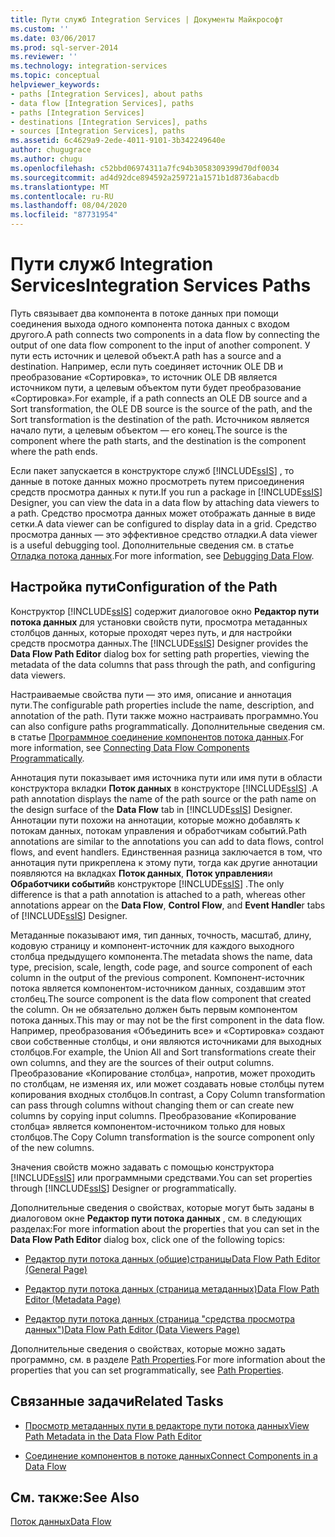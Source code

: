 ```yaml
---
title: Пути служб Integration Services | Документы Майкрософт
ms.custom: ''
ms.date: 03/06/2017
ms.prod: sql-server-2014
ms.reviewer: ''
ms.technology: integration-services
ms.topic: conceptual
helpviewer_keywords:
- paths [Integration Services], about paths
- data flow [Integration Services], paths
- paths [Integration Services]
- destinations [Integration Services], paths
- sources [Integration Services], paths
ms.assetid: 6c4629a9-2ede-4011-9101-3b342249640e
author: chugugrace
ms.author: chugu
ms.openlocfilehash: c52bbd06974311a7fc94b3058309399d70df0034
ms.sourcegitcommit: ad4d92dce894592a259721a1571b1d8736abacdb
ms.translationtype: MT
ms.contentlocale: ru-RU
ms.lasthandoff: 08/04/2020
ms.locfileid: "87731954"
---
```

# <a name="integration-services-paths"></a><span data-ttu-id="9a604-102">Пути служб Integration Services</span><span class="sxs-lookup"><span data-stu-id="9a604-102">Integration Services Paths</span></span>
  <span data-ttu-id="9a604-103">Путь связывает два компонента в потоке данных при помощи соединения выхода одного компонента потока данных с входом другого.</span><span class="sxs-lookup"><span data-stu-id="9a604-103">A path connects two components in a data flow by connecting the output of one data flow component to the input of another component.</span></span> <span data-ttu-id="9a604-104">У пути есть источник и целевой объект.</span><span class="sxs-lookup"><span data-stu-id="9a604-104">A path has a source and a destination.</span></span> <span data-ttu-id="9a604-105">Например, если путь соединяет источник OLE DB и преобразование «Сортировка», то источник OLE DB является источником пути, а целевым объектом пути будет преобразование «Сортировка».</span><span class="sxs-lookup"><span data-stu-id="9a604-105">For example, if a path connects an OLE DB source and a Sort transformation, the OLE DB source is the source of the path, and the Sort transformation is the destination of the path.</span></span> <span data-ttu-id="9a604-106">Источником является начало пути, а целевым объектом — его конец.</span><span class="sxs-lookup"><span data-stu-id="9a604-106">The source is the component where the path starts, and the destination is the component where the path ends.</span></span>  
  
 <span data-ttu-id="9a604-107">Если пакет запускается в конструкторе служб [!INCLUDE[ssIS](../../includes/ssis-md.md)] , то данные в потоке данных можно просмотреть путем присоединения средств просмотра данных к пути.</span><span class="sxs-lookup"><span data-stu-id="9a604-107">If you run a package in [!INCLUDE[ssIS](../../includes/ssis-md.md)] Designer, you can view the data in a data flow by attaching data viewers to a path.</span></span> <span data-ttu-id="9a604-108">Средство просмотра данных может отображать данные в виде сетки.</span><span class="sxs-lookup"><span data-stu-id="9a604-108">A data viewer can be configured to display data in a grid.</span></span> <span data-ttu-id="9a604-109">Средство просмотра данных — это эффективное средство отладки.</span><span class="sxs-lookup"><span data-stu-id="9a604-109">A data viewer is a useful debugging tool.</span></span> <span data-ttu-id="9a604-110">Дополнительные сведения см. в статье [Отладка потока данных](../troubleshooting/debugging-data-flow.md).</span><span class="sxs-lookup"><span data-stu-id="9a604-110">For more information, see [Debugging Data Flow](../troubleshooting/debugging-data-flow.md).</span></span>  
  
## <a name="configuration-of-the-path"></a><span data-ttu-id="9a604-111">Настройка пути</span><span class="sxs-lookup"><span data-stu-id="9a604-111">Configuration of the Path</span></span>  
 <span data-ttu-id="9a604-112">Конструктор [!INCLUDE[ssIS](../../includes/ssis-md.md)] содержит диалоговое окно **Редактор пути потока данных** для установки свойств пути, просмотра метаданных столбцов данных, которые проходят через путь, и для настройки средств просмотра данных.</span><span class="sxs-lookup"><span data-stu-id="9a604-112">The [!INCLUDE[ssIS](../../includes/ssis-md.md)] Designer provides the **Data Flow Path Editor** dialog box for setting path properties, viewing the metadata of the data columns that pass through the path, and configuring data viewers.</span></span>  
  
 <span data-ttu-id="9a604-113">Настраиваемые свойства пути — это имя, описание и аннотация пути.</span><span class="sxs-lookup"><span data-stu-id="9a604-113">The configurable path properties include the name, description, and annotation of the path.</span></span> <span data-ttu-id="9a604-114">Пути также можно настраивать программно.</span><span class="sxs-lookup"><span data-stu-id="9a604-114">You can also configure paths programmatically.</span></span> <span data-ttu-id="9a604-115">Дополнительные сведения см. в статье [Программное соединение компонентов потока данных](../building-packages-programmatically/connecting-data-flow-components-programmatically.md).</span><span class="sxs-lookup"><span data-stu-id="9a604-115">For more information, see [Connecting Data Flow Components Programmatically](../building-packages-programmatically/connecting-data-flow-components-programmatically.md).</span></span>  
  
 <span data-ttu-id="9a604-116">Аннотация пути показывает имя источника пути или имя пути в области конструктора вкладки **Поток данных** в конструкторе [!INCLUDE[ssIS](../../includes/ssis-md.md)] .</span><span class="sxs-lookup"><span data-stu-id="9a604-116">A path annotation displays the name of the path source or the path name on the design surface of the **Data Flow** tab in [!INCLUDE[ssIS](../../includes/ssis-md.md)] Designer.</span></span> <span data-ttu-id="9a604-117">Аннотации пути похожи на аннотации, которые можно добавлять к потокам данных, потокам управления и обработчикам событий.</span><span class="sxs-lookup"><span data-stu-id="9a604-117">Path annotations are similar to the annotations you can add to data flows, control flows, and event handlers.</span></span> <span data-ttu-id="9a604-118">Единственная разница заключается в том, что аннотация пути прикреплена к этому пути, тогда как другие аннотации появляются на вкладках **Поток данных**, **Поток управления**и **Обработчики событий**в конструкторе [!INCLUDE[ssIS](../../includes/ssis-md.md)] .</span><span class="sxs-lookup"><span data-stu-id="9a604-118">The only difference is that a path annotation is attached to a path, whereas other annotations appear on the **Data Flow**, **Control Flow**, and **Event Handle**r tabs of [!INCLUDE[ssIS](../../includes/ssis-md.md)] Designer.</span></span>  
  
 <span data-ttu-id="9a604-119">Метаданные показывают имя, тип данных, точность, масштаб, длину, кодовую страницу и компонент-источник для каждого выходного столбца предыдущего компонента.</span><span class="sxs-lookup"><span data-stu-id="9a604-119">The metadata shows the name, data type, precision, scale, length, code page, and source component of each column in the output of the previous component.</span></span> <span data-ttu-id="9a604-120">Компонент-источник потока является компонентом-источником данных, создавшим этот столбец.</span><span class="sxs-lookup"><span data-stu-id="9a604-120">The source component is the data flow component that created the column.</span></span> <span data-ttu-id="9a604-121">Он не обязательно должен быть первым компонентом потока данных.</span><span class="sxs-lookup"><span data-stu-id="9a604-121">This may or may not be the first component in the data flow.</span></span> <span data-ttu-id="9a604-122">Например, преобразования «Объединить все» и «Сортировка» создают свои собственные столбцы, и они являются источниками для выходных столбцов.</span><span class="sxs-lookup"><span data-stu-id="9a604-122">For example, the Union All and Sort transformations create their own columns, and they are the sources of their output columns.</span></span> <span data-ttu-id="9a604-123">Преобразование «Копирование столбца», напротив, может проходить по столбцам, не изменяя их, или может создавать новые столбцы путем копирования входных столбцов.</span><span class="sxs-lookup"><span data-stu-id="9a604-123">In contrast, a Copy Column transformation can pass through columns without changing them or can create new columns by copying input columns.</span></span> <span data-ttu-id="9a604-124">Преобразование «Копирование столбца» является компонентом-источником только для новых столбцов.</span><span class="sxs-lookup"><span data-stu-id="9a604-124">The Copy Column transformation is the source component only of the new columns.</span></span>  
  
 <span data-ttu-id="9a604-125">Значения свойств можно задавать с помощью конструктора [!INCLUDE[ssIS](../../includes/ssis-md.md)] или программными средствами.</span><span class="sxs-lookup"><span data-stu-id="9a604-125">You can set properties through [!INCLUDE[ssIS](../../includes/ssis-md.md)] Designer or programmatically.</span></span>  
  
 <span data-ttu-id="9a604-126">Дополнительные сведения о свойствах, которые могут быть заданы в диалоговом окне **Редактор пути потока данных** , см. в следующих разделах:</span><span class="sxs-lookup"><span data-stu-id="9a604-126">For more information about the properties that you can set in the **Data Flow Path Editor** dialog box, click one of the following topics:</span></span>  
  
-   [<span data-ttu-id="9a604-127">Редактор пути потока данных &#40;общие&#41;страницы</span><span class="sxs-lookup"><span data-stu-id="9a604-127">Data Flow Path Editor &#40;General Page&#41;</span></span>](../general-page-of-integration-services-designers-options.md)  
  
-   [<span data-ttu-id="9a604-128">Редактор пути потока данных &#40;страница метаданных&#41;</span><span class="sxs-lookup"><span data-stu-id="9a604-128">Data Flow Path Editor &#40;Metadata Page&#41;</span></span>](../data-flow-path-editor-metadata-page.md)  
  
-   [<span data-ttu-id="9a604-129">Редактор пути потока данных &#40;страница "средства просмотра данных"&#41;</span><span class="sxs-lookup"><span data-stu-id="9a604-129">Data Flow Path Editor &#40;Data Viewers Page&#41;</span></span>](../data-flow-path-editor-data-viewers-page.md)  
  
 <span data-ttu-id="9a604-130">Дополнительные сведения о свойствах, которые можно задать программно, см. в разделе [Path Properties](../path-properties.md).</span><span class="sxs-lookup"><span data-stu-id="9a604-130">For more information about the properties that you can set programmatically, see [Path Properties](../path-properties.md).</span></span>  
  
## <a name="related-tasks"></a><span data-ttu-id="9a604-131">Связанные задачи</span><span class="sxs-lookup"><span data-stu-id="9a604-131">Related Tasks</span></span>  
  
-   [<span data-ttu-id="9a604-132">Просмотр метаданных пути в редакторе пути потока данных</span><span class="sxs-lookup"><span data-stu-id="9a604-132">View Path Metadata in the Data Flow Path Editor</span></span>](../view-path-metadata-in-the-data-flow-path-editor.md)  
  
-   [<span data-ttu-id="9a604-133">Соединение компонентов в потоке данных</span><span class="sxs-lookup"><span data-stu-id="9a604-133">Connect Components in a Data Flow</span></span>](connect-components-in-a-data-flow.md)  
  
## <a name="see-also"></a><span data-ttu-id="9a604-134">См. также:</span><span class="sxs-lookup"><span data-stu-id="9a604-134">See Also</span></span>  
 [<span data-ttu-id="9a604-135">Поток данных</span><span class="sxs-lookup"><span data-stu-id="9a604-135">Data Flow</span></span>](data-flow.md)  
  
  
